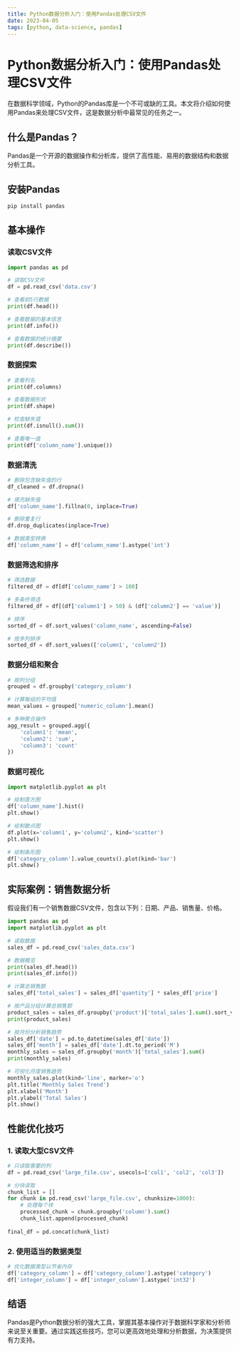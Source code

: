 ```yaml
---
title: Python数据分析入门：使用Pandas处理CSV文件
date: 2023-04-05
tags: [python, data-science, pandas]
---
```


# Python数据分析入门：使用Pandas处理CSV文件

在数据科学领域，Python的Pandas库是一个不可或缺的工具。本文将介绍如何使用Pandas来处理CSV文件，这是数据分析中最常见的任务之一。

## 什么是Pandas？

Pandas是一个开源的数据操作和分析库，提供了高性能、易用的数据结构和数据分析工具。

## 安装Pandas

```bash
pip install pandas
```

## 基本操作

### 读取CSV文件

```python
import pandas as pd

# 读取CSV文件
df = pd.read_csv('data.csv')

# 查看前5行数据
print(df.head())

# 查看数据的基本信息
print(df.info())

# 查看数据的统计摘要
print(df.describe())
```

### 数据探索

```python
# 查看列名
print(df.columns)

# 查看数据形状
print(df.shape)

# 检查缺失值
print(df.isnull().sum())

# 查看唯一值
print(df['column_name'].unique())
```

### 数据清洗

```python
# 删除包含缺失值的行
df_cleaned = df.dropna()

# 填充缺失值
df['column_name'].fillna(0, inplace=True)

# 删除重复行
df.drop_duplicates(inplace=True)

# 数据类型转换
df['column_name'] = df['column_name'].astype('int')
```

### 数据筛选和排序

```python
# 筛选数据
filtered_df = df[df['column_name'] > 100]

# 多条件筛选
filtered_df = df[(df['column1'] > 50) & (df['column2'] == 'value')]

# 排序
sorted_df = df.sort_values('column_name', ascending=False)

# 按多列排序
sorted_df = df.sort_values(['column1', 'column2'])
```

### 数据分组和聚合

```python
# 按列分组
grouped = df.groupby('category_column')

# 计算每组的平均值
mean_values = grouped['numeric_column'].mean()

# 多种聚合操作
agg_result = grouped.agg({
    'column1': 'mean',
    'column2': 'sum',
    'column3': 'count'
})
```

### 数据可视化

```python
import matplotlib.pyplot as plt

# 绘制直方图
df['column_name'].hist()
plt.show()

# 绘制散点图
df.plot(x='column1', y='column2', kind='scatter')
plt.show()

# 绘制条形图
df['category_column'].value_counts().plot(kind='bar')
plt.show()
```

## 实际案例：销售数据分析

假设我们有一个销售数据CSV文件，包含以下列：日期、产品、销售量、价格。

```python
import pandas as pd
import matplotlib.pyplot as plt

# 读取数据
sales_df = pd.read_csv('sales_data.csv')

# 数据概览
print(sales_df.head())
print(sales_df.info())

# 计算总销售额
sales_df['total_sales'] = sales_df['quantity'] * sales_df['price']

# 按产品分组计算总销售额
product_sales = sales_df.groupby('product')['total_sales'].sum().sort_values(ascending=False)
print(product_sales)

# 按月份分析销售趋势
sales_df['date'] = pd.to_datetime(sales_df['date'])
sales_df['month'] = sales_df['date'].dt.to_period('M')
monthly_sales = sales_df.groupby('month')['total_sales'].sum()
print(monthly_sales)

# 可视化月度销售趋势
monthly_sales.plot(kind='line', marker='o')
plt.title('Monthly Sales Trend')
plt.xlabel('Month')
plt.ylabel('Total Sales')
plt.show()
```

## 性能优化技巧

### 1. 读取大型CSV文件

```python
# 只读取需要的列
df = pd.read_csv('large_file.csv', usecols=['col1', 'col2', 'col3'])

# 分块读取
chunk_list = []
for chunk in pd.read_csv('large_file.csv', chunksize=1000):
    # 处理每个块
    processed_chunk = chunk.groupby('column').sum()
    chunk_list.append(processed_chunk)
    
final_df = pd.concat(chunk_list)
```

### 2. 使用适当的数据类型

```python
# 优化数据类型以节省内存
df['category_column'] = df['category_column'].astype('category')
df['integer_column'] = df['integer_column'].astype('int32')
```

## 结语

Pandas是Python数据分析的强大工具，掌握其基本操作对于数据科学家和分析师来说至关重要。通过实践这些技巧，您可以更高效地处理和分析数据，为决策提供有力支持。